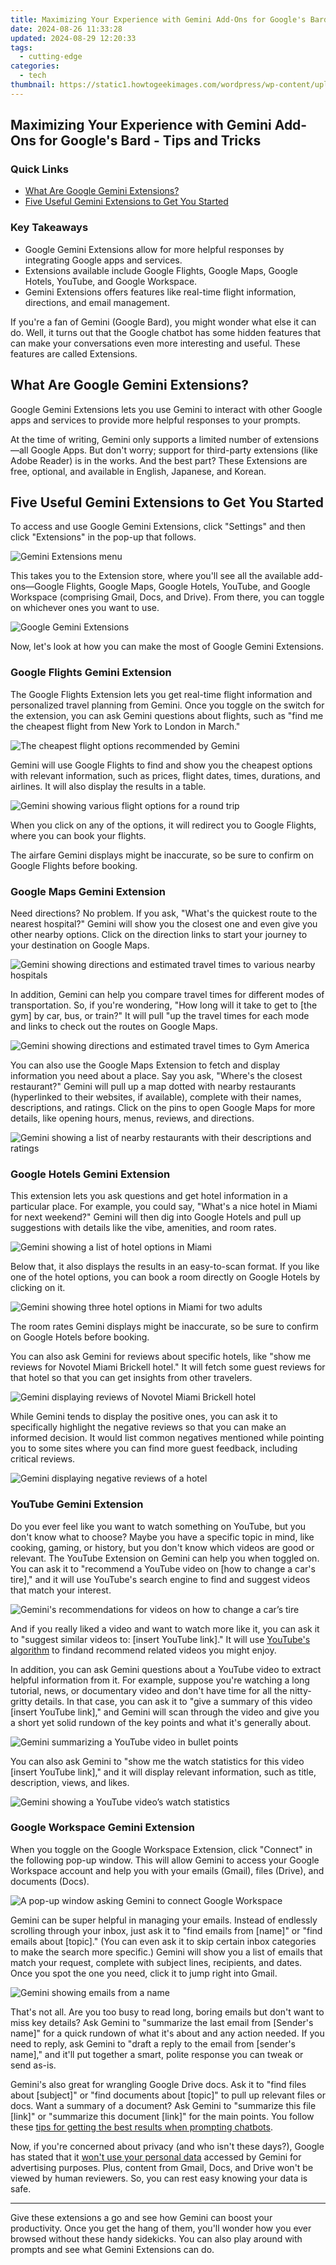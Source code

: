 ```yaml
---
title: Maximizing Your Experience with Gemini Add-Ons for Google's Bard - Tips and Tricks
date: 2024-08-26 11:33:28
updated: 2024-08-29 12:20:33
tags:
  - cutting-edge
categories:
  - tech
thumbnail: https://static1.howtogeekimages.com/wordpress/wp-content/uploads/2024/02/google-bard-gemini-hero.jpg
---
```


## Maximizing Your Experience with Gemini Add-Ons for Google's Bard - Tips and Tricks

### Quick Links

* [What Are Google Gemini Extensions?](https://desktop-recording.techidaily.com/updated-in-2024-quickvid-simplified-w11-screen-capture-software/)
* [Five Useful Gemini Extensions to Get You Started](https://remote-screen-capture.techidaily.com/2024-approved-journey-into-tech-mastery-essential-tips-for-screen-recording-your-mac/)

### Key Takeaways

* Google Gemini Extensions allow for more helpful responses by integrating Google apps and services.
* Extensions available include Google Flights, Google Maps, Google Hotels, YouTube, and Google Workspace.
* Gemini Extensions offers features like real-time flight information, directions, and email management.

 If you're a fan of Gemini (Google Bard), you might wonder what else it can do. Well, it turns out that the Google chatbot has some hidden features that can make your conversations even more interesting and useful. These features are called Extensions.

##  What Are Google Gemini Extensions?

 Google Gemini Extensions lets you use Gemini to interact with other Google apps and services to provide more helpful responses to your prompts.

 At the time of writing, Gemini only supports a limited number of extensions—all Google Apps. But don't worry; support for third-party extensions (like Adobe Reader) is in the works. And the best part? These Extensions are free, optional, and available in English, Japanese, and Korean.

##  Five Useful Gemini Extensions to Get You Started

 To access and use Google Gemini Extensions, click "Settings" and then click "Extensions" in the pop-up that follows.

![Gemini Extensions menu](https://static1.howtogeekimages.com/wordpress/wp-content/uploads/2024/02/screenshot-2024-02-10-214057.jpg) 

 This takes you to the Extension store, where you'll see all the available add-ons—Google Flights, Google Maps, Google Hotels, YouTube, and Google Workspace (comprising Gmail, Docs, and Drive). From there, you can toggle on whichever ones you want to use.

![Google Gemini Extensions](https://static1.howtogeekimages.com/wordpress/wp-content/uploads/2024/02/screenshot-2024-02-06-225747-1.jpg) 

 Now, let's look at how you can make the most of Google Gemini Extensions.

###  Google Flights Gemini Extension

 The Google Flights Extension lets you get real-time flight information and personalized travel planning from Gemini. Once you toggle on the switch for the extension, you can ask Gemini questions about flights, such as "find me the cheapest flight from New York to London in March."

![The cheapest flight options recommended by Gemini](https://static1.howtogeekimages.com/wordpress/wp-content/uploads/2024/02/screenshot-2024-02-06-231135.jpg) 

 Gemini will use Google Flights to find and show you the cheapest options with relevant information, such as prices, flight dates, times, durations, and airlines. It will also display the results in a table.

![Gemini showing various flight options for a round trip](https://static1.howtogeekimages.com/wordpress/wp-content/uploads/2024/02/screenshot-2024-02-06-231448.jpg) 

 When you click on any of the options, it will redirect you to Google Flights, where you can book your flights.

 The airfare Gemini displays might be inaccurate, so be sure to confirm on Google Flights before booking.

###  Google Maps Gemini Extension

 Need directions? No problem. If you ask, "What's the quickest route to the nearest hospital?" Gemini will show you the closest one and even give you other nearby options. Click on the direction links to start your journey to your destination on Google Maps.

![Gemini showing directions and estimated travel times to various nearby hospitals](https://static1.howtogeekimages.com/wordpress/wp-content/uploads/2024/02/screenshot-2024-02-06-231919.jpg) 

 In addition, Gemini can help you compare travel times for different modes of transportation. So, if you're wondering, "How long will it take to get to \[the gym\] by car, bus, or train?" It will pull "up the travel times for each mode and links to check out the routes on Google Maps.

![Gemini showing directions and estimated travel times to Gym America](https://static1.howtogeekimages.com/wordpress/wp-content/uploads/2024/02/screenshot-2024-02-06-232808.jpg) 

 You can also use the Google Maps Extension to fetch and display information you need about a place. Say you ask, "Where's the closest restaurant?" Gemini will pull up a map dotted with nearby restaurants (hyperlinked to their websites, if available), complete with their names, descriptions, and ratings. Click on the pins to open Google Maps for more details, like opening hours, menus, reviews, and directions.

![Gemini showing a list of nearby restaurants with their descriptions and ratings](https://static1.howtogeekimages.com/wordpress/wp-content/uploads/2024/02/screenshot-2024-02-06-233515.jpg) 

###  Google Hotels Gemini Extension

 This extension lets you ask questions and get hotel information in a particular place. For example, you could say, "What's a nice hotel in Miami for next weekend?" Gemini will then dig into Google Hotels and pull up suggestions with details like the vibe, amenities, and room rates.

![Gemini showing a list of hotel options in Miami](https://static1.howtogeekimages.com/wordpress/wp-content/uploads/2024/02/screenshot-2024-02-06-234245.jpg) 

 Below that, it also displays the results in an easy-to-scan format. If you like one of the hotel options, you can book a room directly on Google Hotels by clicking on it.

![Gemini showing three hotel options in Miami for two adults](https://static1.howtogeekimages.com/wordpress/wp-content/uploads/2024/02/screenshot-2024-02-06-234551.jpg) 

 The room rates Gemini displays might be inaccurate, so be sure to confirm on Google Hotels before booking.

 You can also ask Gemini for reviews about specific hotels, like "show me reviews for Novotel Miami Brickell hotel." It will fetch some guest reviews for that hotel so that you can get insights from other travelers.

![Gemini displaying reviews of Novotel Miami Brickell hotel](https://static1.howtogeekimages.com/wordpress/wp-content/uploads/2024/02/screenshot-2024-02-06-235650.jpg) 

 While Gemini tends to display the positive ones, you can ask it to specifically highlight the negative reviews so that you can make an informed decision. It would list common negatives mentioned while pointing you to some sites where you can find more guest feedback, including critical reviews.

![Gemini displaying negative reviews of a hotel](https://static1.howtogeekimages.com/wordpress/wp-content/uploads/2024/02/screenshot-2024-02-06-235945.jpg) 

###  YouTube Gemini Extension

 Do you ever feel like you want to watch something on YouTube, but you don't know what to choose? Maybe you have a specific topic in mind, like cooking, gaming, or history, but you don't know which videos are good or relevant. The YouTube Extension on Gemini can help you when toggled on. You can ask it to "recommend a YouTube video on \[how to change a car's tire\]," and it will use YouTube's search engine to find and suggest videos that match your interest.

![Gemini's recommendations for videos on how to change a car’s tire](https://static1.howtogeekimages.com/wordpress/wp-content/uploads/2024/02/screenshot-2024-02-07-000400.jpg) 

 And if you really liked a video and want to watch more like it, you can ask it to "suggest similar videos to: \[insert YouTube link\]." It will use [YouTube's algorithm](https://fix-guide.techidaily.com/simple-solutions-to-fix-android-systemui-has-stopped-error-for-infinix-note-30-5g-drfone-by-drfone-fix-android-problems-fix-android-problems/) to find[](https://fix-guide.techidaily.com/simple-solutions-to-fix-android-systemui-has-stopped-error-for-infinix-note-30-5g-drfone-by-drfone-fix-android-problems-fix-android-problems/)and recommend related videos you might enjoy.

 In addition, you can ask Gemini questions about a YouTube video to extract helpful information from it. For example, suppose you're watching a long tutorial, news, or documentary video and don't have time for all the nitty-gritty details. In that case, you can ask it to "give a summary of this video \[insert YouTube link\]," and Gemini will scan through the video and give you a short yet solid rundown of the key points and what it's generally about.

![Gemini summarizing a YouTube video in bullet points](https://static1.howtogeekimages.com/wordpress/wp-content/uploads/2024/02/screenshot-2024-02-07-001118.jpg) 

 You can also ask Gemini to "show me the watch statistics for this video \[insert YouTube link\]," and it will display relevant information, such as title, description, views, and likes.

![Gemini showing a YouTube video’s watch statistics](https://static1.howtogeekimages.com/wordpress/wp-content/uploads/2024/02/screenshot-2024-02-07-001710.jpg) 

###  Google Workspace Gemini Extension

 When you toggle on the Google Workspace Extension, click "Connect" in the following pop-up window. This will allow Gemini to access your Google Workspace account and help you with your emails (Gmail), files (Drive), and documents (Docs).

![A pop-up window asking Gemini to connect Google Workspace](https://static1.howtogeekimages.com/wordpress/wp-content/uploads/2024/02/screenshot-2024-02-07-001956.jpg) 

 Gemini can be super helpful in managing your emails. Instead of endlessly scrolling through your inbox, just ask it to "find emails from \[name\]" or "find emails about \[topic\]." (You can even ask it to skip certain inbox categories to make the search more specific.) Gemini will show you a list of emails that match your request, complete with subject lines, recipients, and dates. Once you spot the one you need, click it to jump right into Gmail.

![Gemini showing emails from a name](https://static1.howtogeekimages.com/wordpress/wp-content/uploads/2024/02/screenshot-2024-02-07-002549.jpg) 

 That's not all. Are you too busy to read long, boring emails but don't want to miss key details? Ask Gemini to "summarize the last email from \[Sender's name\]" for a quick rundown of what it's about and any action needed. If you need to reply, ask Gemini to "draft a reply to the email from \[sender's name\]," and it'll put together a smart, polite response you can tweak or send as-is.

 Gemini's also great for wrangling Google Drive docs. Ask it to "find files about \[subject\]" or "find documents about \[topic\]" to pull up relevant files or docs. Want a summary of a document? Ask Gemini to "summarize this file \[link\]" or "summarize this document \[link\]" for the main points. You follow these [tips for getting the best results when prompting chatbots](https://screen-sharing-recording.techidaily.com/beyond-xboxs-game-bar-top-video-recorders-for-2024/).

 Now, if you're concerned about privacy (and who isn't these days?), Google has stated that it [won't use your personal data](http://support.google.com/bard/answer/13594961?hl=en#bard%5Fext&zippy=%2Cwhat-happens-with-my-data-when-i-use-the-google-workspace-extension) accessed by Gemini for advertising purposes. Plus, content from Gmail, Docs, and Drive won't be viewed by human reviewers. So, you can rest easy knowing your data is safe.

---

 Give these extensions a go and see how Gemini can boost your productivity. Once you get the hang of them, you'll wonder how you ever browsed without these handy sidekicks. You can also play around with prompts and see what Gemini Extensions can do.

<ins class="adsbygoogle"
     style="display:block"
     data-ad-format="autorelaxed"
     data-ad-client="ca-pub-7571918770474297"
     data-ad-slot="1223367746"></ins>



<ins class="adsbygoogle"
     style="display:block"
     data-ad-client="ca-pub-7571918770474297"
     data-ad-slot="8358498916"
     data-ad-format="auto"
     data-full-width-responsive="true"></ins>
